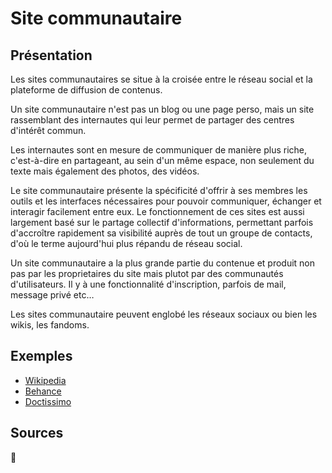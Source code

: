 # Site communautaire
## Présentation
Les sites communautaires se situe à la croisée entre le réseau social et la plateforme de diffusion de contenus.

Un site communautaire n'est pas un blog ou une page perso, mais un site rassemblant des internautes qui leur permet de partager des centres d'intérêt commun.

Les internautes sont en mesure de communiquer de manière plus riche, c'est-à-dire en partageant, au sein d'un même espace, non seulement du texte mais également des photos, des vidéos. 

Le site communautaire présente la spécificité d'offrir à ses membres les outils et les interfaces nécessaires pour pouvoir communiquer, échanger et interagir facilement entre eux. Le fonctionnement de ces sites est aussi largement basé sur le partage collectif d'informations, permettant parfois d'accroître rapidement sa visibilité auprès de tout un groupe de contacts, d'où le terme aujourd'hui plus répandu de réseau social.

Un site communautaire a la plus grande partie du contenue et produit non pas par les proprietaires du site mais plutot par des communautés d'utilisateurs. Il y à une fonctionnalité d'inscription, parfois de mail, message privé etc…

Les sites communautaire peuvent englobé les réseaux sociaux ou bien les wikis, les fandoms.

## Exemples
- [Wikipedia](https://www.wikipedia.org)
- [Behance](https://www.behance.net)
- [Doctissimo](https://www.doctissimo.fr)

## Sources
🚧
